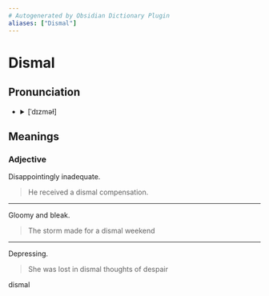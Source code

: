 ```yaml
---
# Autogenerated by Obsidian Dictionary Plugin
aliases: ["Dismal"]
---
```


# Dismal

## Pronunciation

- <details><summary>[ˈdɪzməɫ]</summary><audio controls><source src="https://api.dictionaryapi.dev/media/pronunciations/en/dismal-us.mp3"></audio></details>

## Meanings

### Adjective

Disappointingly inadequate.

> He received a dismal compensation.

---

Gloomy and bleak.

> The storm made for a dismal weekend

---

Depressing.

> She was lost in dismal thoughts of despair




dismal